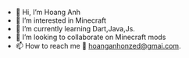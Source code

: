 - 👋 Hi, I’m Hoang Anh
- 👀 I’m interested in Minecraft
- 🌱 I’m currently learning Dart,Java,Js.
- 💞️ I’m looking to collaborate on Minecraft mods
- 📫 How to reach me 📧 hoanganhonzed@gmai.com.

<!---
nhoxlovew/nhoxlovew is a ✨ special ✨ repository because its `README.md` (this file) appears on your GitHub profile.
You can click the Preview link to take a look at your changes.
--->
